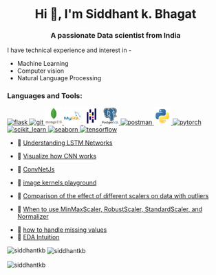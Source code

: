 <!--
**siddhantbhagat/siddhantbhagat** is a ✨ _special_ ✨ repository because its `README.md` (this file) appears on your GitHub profile.

Here are some ideas to get you started:

- 🔭 I’m currently working on ...
- 🌱 I’m currently learning ...
- 👯 I’m looking to collaborate on ...
- 🤔 I’m looking for help with ...
- 💬 Ask me about ...
- 📫 How to reach me: ...
- 😄 Pronouns: ...
- ⚡ Fun fact: ...
-->
<!--### Hi there 👋-->

<h1 align="center">Hi 👋, I'm Siddhant k. Bhagat</h1>
<h3 align="center">A passionate Data scientist from India</h3>

<!--<h3 align="left">Connect with me:</h3>-->
<p align="left">
I have technical experience and interest in -
<ul>
	<li>Machine Learning</li>
	<li>Computer vision</li>
	<li>Natural Language Processing</li>
</ul>
</p>

<h3 align="left">Languages and Tools:</h3>
<p align="left"> <!--<a href="https://aws.amazon.com" target="_blank" rel="noreferrer"> <img src="https://raw.githubusercontent.com/devicons/devicon/master/icons/amazonwebservices/amazonwebservices-original-wordmark.svg" alt="aws" width="40" height="40"/> </a> <a href="https://www.djangoproject.com/" target="_blank" rel="noreferrer"> <img src="https://cdn.worldvectorlogo.com/logos/django.svg" alt="django" width="40" height="40"/> </a> <a href="https://www.docker.com/" target="_blank" rel="noreferrer"> <img src="https://raw.githubusercontent.com/devicons/devicon/master/icons/docker/docker-original-wordmark.svg" alt="docker" width="40" height="40"/> </a> --><a href="https://flask.palletsprojects.com/" target="_blank" rel="noreferrer"> <img src="https://www.vectorlogo.zone/logos/pocoo_flask/pocoo_flask-icon.svg" alt="flask" width="40" height="40"/> </a> <a href="https://git-scm.com/" target="_blank" rel="noreferrer"> <img src="https://www.vectorlogo.zone/logos/git-scm/git-scm-icon.svg" alt="git" width="40" height="40"/> </a><!-- <a href="https://kubernetes.io" target="_blank" rel="noreferrer"> <img src="https://www.vectorlogo.zone/logos/kubernetes/kubernetes-icon.svg" alt="kubernetes" width="40" height="40"/> </a>--> <a href="https://www.mongodb.com/" target="_blank" rel="noreferrer"> <img src="https://raw.githubusercontent.com/devicons/devicon/master/icons/mongodb/mongodb-original-wordmark.svg" alt="mongodb" width="40" height="40"/> </a> <a href="https://www.mysql.com/" target="_blank" rel="noreferrer"> <img src="https://raw.githubusercontent.com/devicons/devicon/master/icons/mysql/mysql-original-wordmark.svg" alt="mysql" width="40" height="40"/> </a> <a href="https://pandas.pydata.org/" target="_blank" rel="noreferrer"> <img src="https://raw.githubusercontent.com/devicons/devicon/2ae2a900d2f041da66e950e4d48052658d850630/icons/pandas/pandas-original.svg" alt="pandas" width="40" height="40"/> </a> <a href="https://www.postgresql.org" target="_blank" rel="noreferrer"> <img src="https://raw.githubusercontent.com/devicons/devicon/master/icons/postgresql/postgresql-original-wordmark.svg" alt="postgresql" width="40" height="40"/> </a> <a href="https://postman.com" target="_blank" rel="noreferrer"> <img src="https://www.vectorlogo.zone/logos/getpostman/getpostman-icon.svg" alt="postman" width="40" height="40"/> </a> <a href="https://www.python.org" target="_blank" rel="noreferrer"> <img src="https://raw.githubusercontent.com/devicons/devicon/master/icons/python/python-original.svg" alt="python" width="40" height="40"/> </a> <a href="https://pytorch.org/" target="_blank" rel="noreferrer"> <img src="https://www.vectorlogo.zone/logos/pytorch/pytorch-icon.svg" alt="pytorch" width="40" height="40"/> </a> <a href="https://scikit-learn.org/" target="_blank" rel="noreferrer"> <img src="https://upload.wikimedia.org/wikipedia/commons/0/05/Scikit_learn_logo_small.svg" alt="scikit_learn" width="40" height="40"/> </a> <a href="https://seaborn.pydata.org/" target="_blank" rel="noreferrer"> <img src="https://seaborn.pydata.org/_images/logo-mark-lightbg.svg" alt="seaborn" width="40" height="40"/> </a> <a href="https://www.tensorflow.org" target="_blank" rel="noreferrer"> <img src="https://www.vectorlogo.zone/logos/tensorflow/tensorflow-icon.svg" alt="tensorflow" width="40" height="40"/> </a> </p>


- 📖 <a href="https://colah.github.io/posts/2015-08-Understanding-LSTMs/" target="_blank" rel="noreferrer">Understanding LSTM Networks</a>
- 📖 <a href="https://adamharley.com/nn_vis/cnn/3d.html" target="_blank" rel="noreferrer">Visualize how CNN works</a>
- 📖 <a href="https://cs.stanford.edu/people/karpathy/convnetjs/" target="_blank" rel="noreferrer">ConvNetJs</a>
- 📖 <a href="https://setosa.io/ev/image-kernels/" target="_blank" rel="noreferrer">image kernels playground</a>

- 📖 <a href="https://scikit-learn.org/stable/auto_examples/preprocessing/plot_all_scaling.html" target="_blank" rel="noreferrer">Comparison of the effect of different scalers on data with outliers</a>
- 📖 <a href="https://towardsdatascience.com/scale-standardize-or-normalize-with-scikit-learn-6ccc7d176a02" target="_blank" rel="noreferrer">When to use MinMaxScaler, RobustScaler, StandardScaler, and Normalizer
</a>

- 📖 <a href="https://www.analyticsvidhya.com/blog/2021/10/handling-missing-value/" target="_blank" rel="noreferrer">how to handle missing values</a>
- 📖 <a href="https://towardsdatascience.com/exploratory-data-analysis-8fc1cb20fd15" target="_blank" rel="noreferrer">EDA Intuition</a>


<p><img align="left" src="https://github-readme-stats.vercel.app/api/top-langs?username=siddhantkb&show_icons=true&locale=en&layout=compact" alt="siddhantkb" /></p>

<p>&nbsp;<img align="center" src="https://github-readme-stats.vercel.app/api?username=siddhantkb&show_icons=true&locale=en" alt="siddhantkb" /></p>

<p><img align="center" src="https://github-readme-streak-stats.herokuapp.com/?user=siddhantkb&" alt="siddhantkb" /></p>
